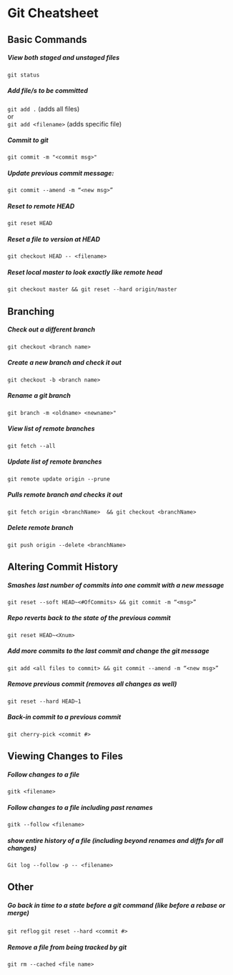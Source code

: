 # Git Cheatsheet



## Basic Commands

##### View both staged and unstaged files
`git status`

##### Add file/s to be committed
`git add .` (adds all files) <br>
or  <br>
`git add <filename>` (adds specific file) <br>

##### Commit to git
`git commit -m "<commit msg>"`

##### Update previous commit message: 
`git commit --amend -m “<new msg>”`

##### Reset to remote HEAD
`git reset HEAD`

##### Reset a file to version at HEAD
`git checkout HEAD -- <filename>`

##### Reset local master to look exactly like remote head
`git checkout master && git reset --hard origin/master`



## Branching

##### Check out a different branch
`git checkout <branch name>`

##### Create a new branch and check it out
`git checkout -b <branch name>`

##### Rename a git branch
`git branch -m <oldname> <newname>"`

##### View list of remote branches
`git fetch --all`

##### Update list of remote branches
`git remote update origin --prune`

##### Pulls remote branch and checks it out
`git fetch origin <branchName>	&& git checkout <branchName>`

##### Delete remote branch
`git push origin --delete <branchName>`



## Altering Commit History

##### Smashes last number of commits into one commit with a new message
`git reset --soft HEAD~<#OfCommits> && git commit -m “<msg>”`

##### Repo reverts back to the state of the previous commit
`git reset HEAD~<Xnum>`                  

##### Add more commits to the last commit and change the git message
`git add <all files to commit> && git commit --amend -m “<new msg>”`

##### Remove previous commit (removes all changes as well)
`git reset --hard HEAD~1`

##### Back-in commit to a previous commit
`git cherry-pick <commit #>`



## Viewing Changes to Files
##### Follow changes to a file
`gitk <filename>`

##### Follow changes to a file including past renames
`gitk --follow <filename>`
##### show entire history of a file (including beyond renames and diffs for all changes)
`Git log --follow -p -- <filename>`



## Other
##### Go back in time to a state before a git command (like before a rebase or merge)
`git reflog`
`git reset --hard <commit #>`

##### Remove a file from being tracked by git
`git rm --cached <file name>`

